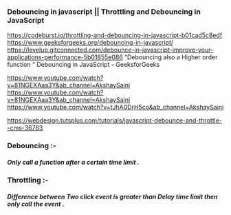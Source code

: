 ### Debouncing in javascript || Throttling and Debouncing in JavaScript 
https://codeburst.io/throttling-and-debouncing-in-javascript-b01cad5c8edf
https://www.geeksforgeeks.org/debouncing-in-javascript/
https://levelup.gitconnected.com/debounce-in-javascript-improve-your-applications-performance-5b01855e086
“Debouncing also a Higher order function “
Debouncing in JavaScript - GeeksforGeeks

https://www.youtube.com/watch?v=81NGEXAaa3Y&ab_channel=AkshaySaini
https://www.youtube.com/watch?v=81NGEXAaa3Y&ab_channel=AkshaySaini
https://www.youtube.com/watch?v=tJhA0DrH5co&ab_channel=AkshaySaini

https://webdesign.tutsplus.com/tutorials/javascript-debounce-and-throttle--cms-36783

### Debouncing :- 
   ##### Only call a function after a certain time limit  . 
   <script>
	const button = document.getElementById("button")
	const debounceFn = (func,delay) =>{
		//@mistake 3 at place of setTimeout i have written setTimeOut
		//step 1 : define a timer let variable
		let timer ;
		//step 2 : return a function
		return function(...args){
			//step 3
			clearTimeout(timer)
			// 1. Apply {purana jamane this.bind}
			// timer =  setTimeout(()=> func.apply(this,arguments),delay)


			// 2. arraow {...args}
			timer =  setTimeout(()=> func(...args),delay)
		} 
		 
	}
	//@mistake 1 at place of button.addEventListener i have written window
	//@mistake 2 at place of addEventListener i have written addEventlitner
	button.addEventListener("click",debounceFn(()=>{
		console.log("shree");
	},3000))
	</script>

### Throttling :- 
   ##### Difference between Two click event is greater than Delay time limit then only call the event . 
   <script>
	let throttleTimer;
	const throttle = (callback, time) => {
	if (throttleTimer) return;
		throttleTimer = true;
		setTimeout(() => {
			callback();
			throttleTimer = false;
		}, time);
	}
	window.addEventListener("scroll", () => { 
	throttle(handleScrollAnimation, 250);
	});
	</script>
